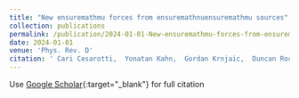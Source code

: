 ```yaml
---
title: "New ensuremathmu forces from ensuremathnuensuremathmu sources"
collection: publications
permalink: /publication/2024-01-01-New-ensuremathmu-forces-from-ensuremathnuensuremathmu-sources
date: 2024-01-01
venue: 'Phys. Rev. D'
citation: ' Cari Cesarotti,  Yonatan Kahn,  Gordan Krnjaic,  Duncan Rocha,  Joshua Spitz, &quot;New ensuremathmu forces from ensuremathnuensuremathmu sources.&quot; Phys. Rev. D, 2024.'
---
```

Use [Google Scholar](https://scholar.google.com/scholar?q=New+ensuremathmu+forces+from+ensuremathnuensuremathmu+sources){:target="_blank"} for full citation